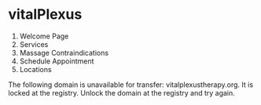 # vitalPlexus


1) Welcome Page
2) Services
3) Massage Contraindications
4) Schedule Appointment
5) Locations


The following domain is unavailable for transfer: vitalplexustherapy.org. It is locked at the registry. Unlock the domain at the registry and try again.
